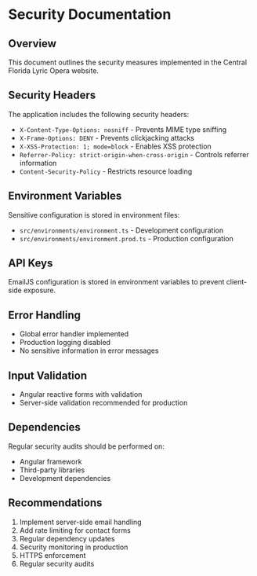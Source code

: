 # Security Documentation

## Overview
This document outlines the security measures implemented in the Central Florida Lyric Opera website.

## Security Headers
The application includes the following security headers:
- `X-Content-Type-Options: nosniff` - Prevents MIME type sniffing
- `X-Frame-Options: DENY` - Prevents clickjacking attacks
- `X-XSS-Protection: 1; mode=block` - Enables XSS protection
- `Referrer-Policy: strict-origin-when-cross-origin` - Controls referrer information
- `Content-Security-Policy` - Restricts resource loading

## Environment Variables
Sensitive configuration is stored in environment files:
- `src/environments/environment.ts` - Development configuration
- `src/environments/environment.prod.ts` - Production configuration

## API Keys
EmailJS configuration is stored in environment variables to prevent client-side exposure.

## Error Handling
- Global error handler implemented
- Production logging disabled
- No sensitive information in error messages

## Input Validation
- Angular reactive forms with validation
- Server-side validation recommended for production

## Dependencies
Regular security audits should be performed on:
- Angular framework
- Third-party libraries
- Development dependencies

## Recommendations
1. Implement server-side email handling
2. Add rate limiting for contact forms
3. Regular dependency updates
4. Security monitoring in production
5. HTTPS enforcement
6. Regular security audits





